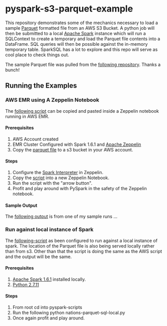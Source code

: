 # pyspark-s3-parquet-example
This repository demonstrates some of the mechanics necessary to load a sample [Parquet](https://parquet.apache.org/) formatted file from an AWS S3 Bucket.
A python job will then be submitted to a local [Apache Spark](http://spark.apache.org/) instance which will run a SQLContext to create a temporary and load the Parquet file contents into a DataFrame.
SQL queries will then be possible against the in-memory temporary table.  SparkSQL has a lot to explore and this repo will serve as cool place to check things out.

The sample Parquet file was pulled from the [following repository](https://github.com/jcrobak/parquet-python/).  Thanks a bunch!

## Running the Examples

### AWS EMR using A Zeppelin Notebook

The [following script](./pyspark-scripts/nations-parquet-sql-aws-emr.py) can be copied and pasted inside a Zeppelin notebook running in AWS EMR.

#### Prerequisites

1. AWS Account created
2. EMR Cluster Configured with Spark 1.6.1 and [Apache Zeppelin](http://docs.aws.amazon.com/ElasticMapReduce/latest/ReleaseGuide/emr-sandbox.html#emr-zeppelin)
3. Copy the [parquet file](./test-data/nation.plain.parquet) to a s3 bucket in your AWS account.

#### Steps

1. Configure the [Spark Interpreter](http://docs.aws.amazon.com/ElasticMapReduce/latest/ReleaseGuide/emr-sandbox.html#emr-zeppelin) in Zeppelin.
2. Copy the [script](./pyspark-scripts/nations-parquet-sql-aws-emr.py) into a new Zeppelin Notebook.
3. Run the script with the "arrow button".
4. Profit and play around with PySpark in the safety of the Zeppelin notebook.

#### Sample Output

The [following output](./sample-output/jon-sample-output.png) is from one of my sample runs ...

### Run against local instance of Spark

The [following-script](./pyspark-scripts/nations-parquet-sql-local.py) as been configured to run against a local instance of spark.  The location of the Parquet file is also being 
served locally rather than from s3.  Other than that the script is doing the same as the AWS script and the output will be the same.

#### Prerequisites

1. [Apache Spark 1.6.1](http://spark.apache.org/downloads.html) installed locally.
2. [Python 2.7.11](https://www.python.org/downloads/release/python-2711/)

#### Steps

1. From root cd into pyspark-scripts
2. Run the following
   python nations-parquet-sql-local.py
3. Once again profit and play around.